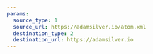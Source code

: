 ```yaml
---
params:
  source_type: 1
  source_url: https://adamsilver.io/atom.xml
  destination_type: 2
  destination_url: https://adamsilver.io
---
```

